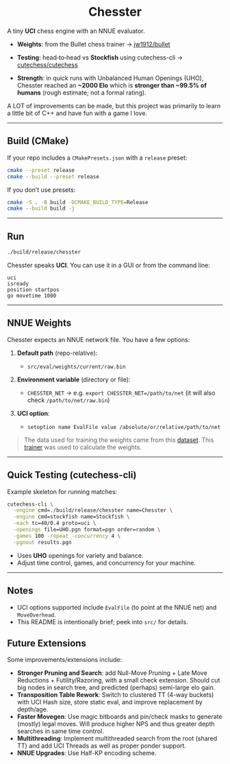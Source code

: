 <div align="center">

# Chesster

</div>

A tiny **UCI** chess engine with an NNUE evaluator.

* **Weights**: from the Bullet chess trainer -> [jw1912/bullet](https://github.com/jw1912/bullet)
    
* **Testing**: head‑to‑head vs **Stockfish** using cutechess-cli -> [cutechess/cutechess](https://github.com/cutechess/cutechess)

* **Strength**: in quick runs with Unbalanced Human Openings (UHO), Chesster reached an **~2000 Elo** which is **stronger than ~99.5% of humans**  (rough estimate; not a formal rating).

A LOT of improvements can be made, but this project was primarily to learn a little bit of C++ and have fun with a game I love.  

---

## Build (CMake)

If your repo includes a `CMakePresets.json` with a `release` preset:

```bash
cmake --preset release
cmake --build --preset release
```

If you don’t use presets:

```bash
cmake -S . -B build -DCMAKE_BUILD_TYPE=Release
cmake --build build -j
```

---

## Run

```bash
./build/release/chesster
```

Chesster speaks **UCI**. You can use it in a GUI or from the command line:

```text
uci
isready
position startpos
go movetime 1000
```

---

## NNUE Weights

Chesster expects an NNUE network file. You have a few options:

1. **Default path** (repo-relative):

   * `src/eval/weights/current/raw.bin`
2. **Environment variable** (directory or file):

   * `CHESSTER_NET` → e.g. `export CHESSTER_NET=/path/to/net` (it will also check `/path/to/net/raw.bin`)
3. **UCI option**:

   * `setoption name EvalFile value /absolute/or/relative/path/to/net`

> The data used for training the weights came from this [dataset](https://huggingface.co/datasets/official-stockfish/master-binpacks/tree/main). This [trainer](https://github.com/jw1912/bullet) was used to calculate the weights. 
---

## Quick Testing (cutechess-cli)

Example skeleton for running matches:

```bash
cutechess-cli \
  -engine cmd=./build/release/chesster name=Chesster \
  -engine cmd=stockfish name=Stockfish \
  -each tc=40/0.4 proto=uci \
  -openings file=UHO.pgn format=pgn order=random \
  -games 100 -repeat -concurrency 4 \
  -pgnout results.pgn
```

* Uses **UHO** openings for variety and balance.
* Adjust time control, games, and concurrency for your machine.

---

## Notes

* UCI options supported include `EvalFile` (to point at the NNUE net) and `MoveOverhead`.
* This README is intentionally brief; peek into `src/` for details.

## Future Extensions
Some improvements/extensions include:
* **Stronger Pruning and Search**: add Null-Move Pruning + Late Move Reductions + Futility/Razoring, with a small check extension. Should cut big nodes in search tree, and predicted (perhaps) semi-large elo gain. 
* **Transposition Table Rework**: Switch to clustered TT (4-way buckets) with UCI Hash size, store static eval, and improve replacement by depth/age. 
* **Faster Movegen**: Use magic bitboards and pin/check masks to generate (mostly) legal moves. Will produce higher NPS and thus greater depth searches in same time control. 
* **Multithreading**: Implement multithreaded search from the root (shared TT) and add UCI Threads as well as proper ponder support.
* **NNUE Upgrades**: Use Half-KP encoding scheme.    